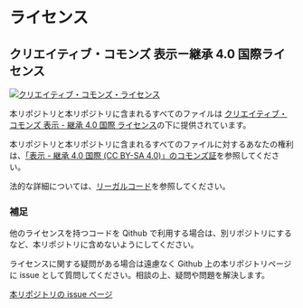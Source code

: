 # ライセンス

## クリエイティブ・コモンズ 表示ー継承 4.0 国際ライセンス

<a rel="license" href="http://creativecommons.org/licenses/by-sa/4.0/"><img alt="クリエイティブ・コモンズ・ライセンス" style="border-width:0" src="https://i.creativecommons.org/l/by-sa/4.0/88x31.png" /></a>

本リポジトリと本リポジトリに含まれるすべてのファイルは <a rel="license" href="http://creativecommons.org/licenses/by-sa/4.0/">クリエイティブ・コモンズ 表示 - 継承 4.0 国際 ライセンス</a>の下に提供されています。

本リポジトリと本リポジトリに含まれるすべてのファイルに対するあなたの権利は、[「表示 - 継承 4.0 国際 (CC BY-SA 4.0)」のコモンズ証](https://creativecommons.org/licenses/by-sa/4.0/deed.ja)を参照してください。

法的な詳細については、[リーガルコード](https://creativecommons.org/licenses/by-sa/4.0/legalcode.ja)を参照してください。

### 補足

他のライセンスを持つコードを Qithub で利用する場合は、別リポジトリにするなど、本リポジトリに含めないようにしてください。

ライセンスに関する疑問がある場合は遠慮なく Github 上の本リポジトリページに issue として質問してください。相談の上、疑問や問題を解決します。

[本リポジトリの issue ページ](https://github.com/Qithub-BOT/scripts/issues)